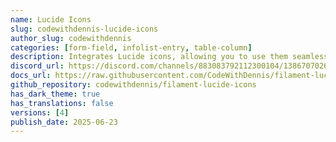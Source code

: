 ```yaml
---
name: Lucide Icons
slug: codewithdennis-lucide-icons
author_slug: codewithdennis
categories: [form-field, infolist-entry, table-column]
description: Integrates Lucide icons, allowing you to use them seamlessly across Filament forms, tables, actions, and more.
discord_url: https://discord.com/channels/883083792112300104/1386707026393960478
docs_url: https://raw.githubusercontent.com/CodeWithDennis/filament-lucide-icons/4.x/README.md
github_repository: codewithdennis/filament-lucide-icons
has_dark_theme: true
has_translations: false
versions: [4]
publish_date: 2025-06-23
---
```

